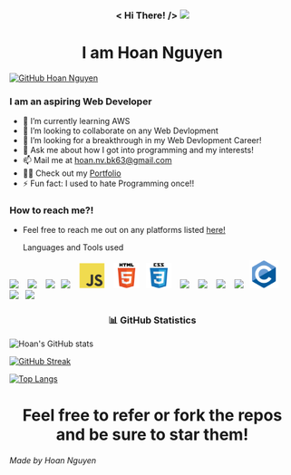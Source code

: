<h3 align="center">
    < Hi There! /> <img src="https://raw.githubusercontent.com/MartinHeinz/MartinHeinz/master/wave.gif" width="30px">
</h3>

<h1 align="center">
    I am Hoan Nguyen
</h1>

[![GitHub Hoan Nguyen](https://img.shields.io/github/followers/nguyenhoanrv?label=follow&style=social)](https://github.com/nguyenhoanrv)


<h3>
    I am an aspiring Web Developer
</h3>

- 🌱 I’m currently learning AWS
- 👯 I’m looking to collaborate on any Web Devlopment
- 🤔 I’m looking for a breakthrough in my Web Devlopment Career!
- 💬 Ask me about how I got into programming and my interests!
- 📫 Mail me at hoan.nv.bk63@gmail.com
- 🙆‍♂️ Check out my [Portfolio](https://nguyenhoanrv.github.io/my-portfolio/)
- ⚡ Fun fact: I used to hate Programming once!!

<h3>How to reach me?!</h3>

- Feel free to reach me out on any platforms listed [here!](https://vercel.app)

    Languages and Tools used
</h3>

<img width="45px" padding="10px" src="https://code.visualstudio.com/assets/images/code-stable-white.png" /> &nbsp;&nbsp;
<img width="45px" src="https://www.programmersought.com/images/282/eb2c5acfb0cf98f7219e8195e43c5732.png" /> &nbsp;&nbsp;
<img width="45px" src="https://cdn.discordapp.com/attachments/873792024682307585/873952168179281960/UHqP0Hyalcn6Tqx5oAAAAASUVORK5CYII.png" />&nbsp;&nbsp;
<img width="45px" src="https://upload.wikimedia.org/wikipedia/commons/thumb/3/3f/Git_icon.svg/1024px-Git_icon.svg.png" /> &nbsp;&nbsp;
<img width="45px" src="https://raw.githubusercontent.com/devicons/devicon/master/icons/javascript/javascript-original.svg" /> &nbsp;&nbsp;
<img width="45px" src="https://raw.githubusercontent.com/devicons/devicon/master/icons/html5/html5-original-wordmark.svg" /> &nbsp;
<img width="45px" src="https://raw.githubusercontent.com/devicons/devicon/master/icons/css3/css3-original-wordmark.svg" /> &nbsp;&nbsp;
<img width="50px" src="https://cdn.iconscout.com/icon/free/png-512/react-1-282599.png" /> &nbsp;&nbsp;
<img width="50px" src="https://upload.wikimedia.org/wikipedia/commons/thumb/8/8e/Nextjs-logo.svg/1200px-Nextjs-logo.svg.png" /> &nbsp;&nbsp;
<img width="50px" src="https://img.icons8.com/color/452/nodejs.png" /> &nbsp;&nbsp;
<img width="50px" src="https://cdn3.iconfinder.com/data/icons/logos-and-brands-adobe/512/267_Python-512.png" />&nbsp;&nbsp;
<img width="50px" src="https://raw.githubusercontent.com/devicons/devicon/master/icons/c/c-original.svg" /> &nbsp;&nbsp;
<img width="50px" src="https://camo.githubusercontent.com/dd4b2422ed3bfc9da88c43d18550375c66f9584327dff7ecc19315ce50b96f07/68747470733a2f2f7777772e766563746f726c6f676f2e7a6f6e652f6c6f676f732f66697265626173652f66697265626173652d69636f6e2e737667" />&nbsp;&nbsp;
<img width="50px" src="https://user-images.githubusercontent.com/42747200/46140125-da084900-c26d-11e8-8ea7-c45ae6306309.png" /> &nbsp;&nbsp;


<h3 align="center">
   📊 GitHub Statistics
</h3>

![Hoan's GitHub stats](https://github-readme-stats.vercel.app/api?username=nguyenhoanrv&show_icons=true&theme=tokyonight)

[![GitHub Streak](https://github-readme-streak-stats.herokuapp.com/?user=nguyenhoanrv&theme=highcontrast)](https://git.io/streak-stats)

[![Top Langs](https://github-readme-stats.vercel.app/api/top-langs/?username=nguyenhoanrv&show_icons=true&theme=dracula&layout=compact)](https://github.com/anuraghazra/github-readme-stats)

<h1 align="center">
    Feel free to refer or fork the repos and be sure to star them!
</h1>

<h6 align="left">
    Made by Hoan Nguyen
</h6>




